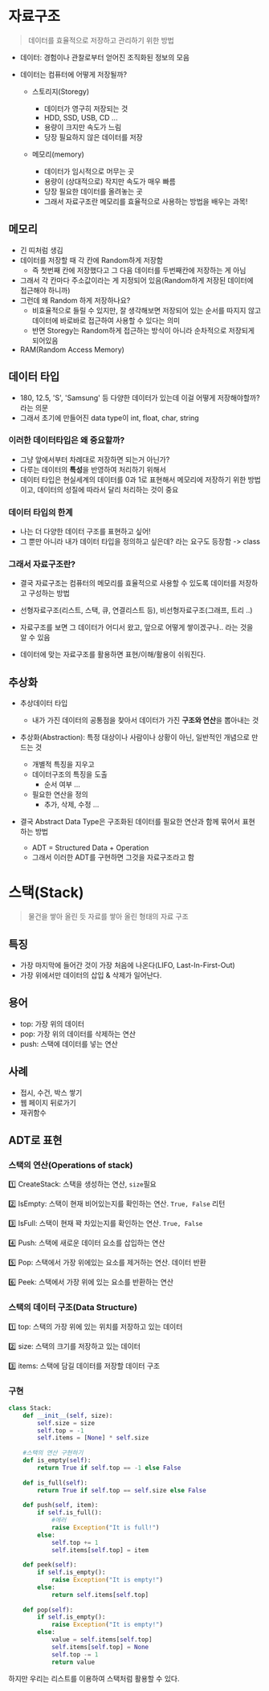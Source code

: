 # 자료구조

> 데이터를 효율적으로 저장하고 관리하기 위한 방법

- 데이터: 경험이나 관찰로부터 얻어진 조직화된 정보의 모음

- 데이터는 컴퓨터에 어떻게 저장될까?

  - 스토리지(Storegy)

    - 데이터가 영구히 저장되는 것
    - HDD, SSD, USB, CD ... 
    - 용량이 크지만 속도가 느림
    - 당장 필요하지 않은 데이터를 저장 

  - 메모리(memory)

    - 데이터가 임시적으로 머무는 곳
    - 용량이 (상대적으로) 작지만 속도가 매우 빠름
    - 당장 필요한 데이터를 올려놓는 곳
    - 그래서 자료구조란 메모리를 효율적으로 사용하는 방법을 배우는 과목!

    

## 메모리

- 긴 띠처럼 생김
- 데이터를 저장할 때 각 칸에 Random하게 저장함
  - 즉 첫번째 칸에 저장했다고 그 다음 데이터를 두번째칸에 저장하는 게 아님
- 그래서 각 칸마다 주소값이라는 게 지정되어 있음(Random하게 저장된 데이터에 접근해야 하니까)
- 그런데 왜 Random 하게 저장하나요?
  - 비효율적으로 들릴 수 있지만, 잘 생각해보면 저장되어 있는 순서를 따지지 않고 데이터에 바로바로 접근하여 사용할 수 있다는 의미
  - 반면 Storegy는 Random하게 접근하는 방식이 아니라 순차적으로 저장되게 되어있음
- RAM(Random Access Memory)



## 데이터 타입

- 180, 12.5, 'S', 'Samsung' 등 다양한 데이터가 있는데 이걸 어떻게 저장해야할까? 라는 의문
- 그래서 초기에 만들어진 data type이 int, float, char, string



### 이러한 데이터타입은 왜 중요할까?

- 그냥 앞에서부터 차례대로 저장하면 되는거 아닌가?
- 다루는 데이터의 **특성**을 반영하여 처리하기 위해서
- 데이터 타입은 현실세계의 데이터를 0과 1로 표현해서 메모리에 저장하기 위한 방법이고, 데이터의 성질에 따라서 달리 처리하는 것이 중요



### 데이터 타입의 한계

- 나는 더 다양한 데이터 구조를 표현하고 싶어!
- 그 뿐만 아니라 내가 데이터 타입을 정의하고 싶은데? 라는 요구도 등장함 -> class



### 그래서 자료구조란?

- 결국 자료구조는 컴퓨터의 메모리를 효율적으로 사용할 수 있도록 데이터를 저장하고 구성하는 방법
- 선형자료구조(리스트, 스택, 큐, 연결리스트 등), 비선형자료구조(그래프, 트리 ..)
- 자료구조를 보면 그 데이터가 어디서 왔고, 앞으로 어떻게 쌓이겠구나.. 라는 것을 알 수 있음

- 데이터에 맞는 자료구조를 활용하면 표현/이해/활용이 쉬워진다.



## 추상화

- 추상데이터 타입
  - 내가 가진 데이터의 공통점을 찾아서 데이터가 가진 **구조와 연산**을 뽑아내는 것

- 추상화(Abstraction): 특정 대상이나 사람이나 상황이 아닌, 일반적인 개념으로 만드는 것
  - 개별적 특징을 지우고
  - 데이터구조의 특징을 도출
    - 순서 여부 ... 
  - 필요한 연산을 정의
    - 추가, 삭제, 수정 ...
- 결국 Abstract Data Type은 구조화된 데이터를 필요한 연산과 함께 묶어서 표현하는 방법
  - ADT = Structured Data + Operation
  - 그래서 이러한 ADT를 구현하면 그것을 자료구조라고 함





# 스택(Stack)

> 물건을 쌓아 올린 듯 자료를 쌓아 올린 형태의 자료 구조



## 특징

- 가장 마지막에 들어간 것이 가장 처음에 나온다(LIFO, Last-In-First-Out)
- 가장 위에서만 데이터의 삽입 & 삭제가 일어난다.



## 용어

- top: 가장 위의 데이터
- pop: 가장 위의 데이터를 삭제하는 연산
- push: 스택에 데이터를 넣는 연산



## 사례

- 접시, 수건, 박스 쌓기
- 웹 페이지 뒤로가기
- 재귀함수



## ADT로 표현

### 스택의 연산(Operations of stack)

:one: CreateStack: 스택을 생성하는 연산, `size`필요

:two: IsEmpty: 스택이 현재 비어있는지를 확인하는 연산. `True, False` 리턴

:three: IsFull: 스택이 현재 꽉 차있는지를 확인하는 연산. `True, False`

:four: Push: 스택에 새로운 데이터 요소를 삽입하는 연산

:five: Pop: 스택에서 가장 위에있는 요소를 제거하는 연산. 데이터 반환

:six: Peek: 스택에서 가장 위에 있는 요소를 반환하는 연산



### 스택의 데이터 구조(Data Structure)

:one: top: 스택의 가장 위에 있는 위치를 저장하고 있는 데이터

:two: size: 스택의 크기를 저장하고 있는 데이터

:three: items: 스택에 담길 데이터를 저장할 데이터 구조



### 구현

```python
class Stack:
    def __init__(self, size):
        self.size = size
        self.top = -1
        self.items = [None] * self.size
        
    #스택의 연산 구현하기
    def is_empty(self):
        return True if self.top == -1 else False
    
    def is_full(self):
        return True if self.top == self.size else False
    
    def push(self, item):
        if self.is_full():
            #에러
            raise Exception("It is full!")
        else:
	        self.top += 1
    	    self.items[self.top] = item
       
    def peek(self):
        if self.is_empty():
            raise Exception("It is empty!")
        else:
	        return self.items[self.top]
    
    def pop(self):
        if self.is_empty():
            raise Exception("It is empty!")
        else:
            value = self.items[self.top]
            self.items[self.top] = None
            self.top -= 1
            return value
```

하지만 우리는 리스트를 이용하여 스택처럼 활용할 수 있다.